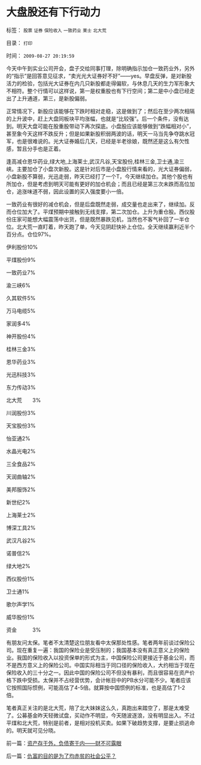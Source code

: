 # 大盘股还有下行动力

标签： `股票` `证券` `保险收入` `一致药业` `莱士` `北大荒` 

目录： `打印`

时间： `2009-08-27 20:19:59`

今天中午到实业公司开会，盘子交给同事打理，除明确指示加仓一致药业外，另外的“指示”是回答意见征求，“卖光光大证券好不好”——yes。早盘反弹，是对新股活力的检验，包括光大证券在内几只新股都走得偏软，与休息几天的生力军形象大不相符。整个行情可以这样说，第一是权重股也有下行空间；第二是中小盘已经走出了上升通道，第三，是新股偏弱。

正常情况下，新股应该能够在下跌时相对走稳，这是做到了；然后在至少两次相隔的上升波中，赶上大盘同板块平均涨幅，也就是“比较强”。后一个条件，没有达到。明天大盘可能在股重股带动下再次探底。小盘股应该能够做到“跌幅相对小”，甚至象今天这样不跌反升；但是如果新股积弱两波的话，明天一马当先争夺跳水冠军，也是很难说的。光大证券婚后几天，已经是半老徐娘，既然还是这么有欠性感，暂且分手也是正着。

逢高减仓恩华药业,绿大地,上海莱士,武汉凡谷,天宝股份,桂林三金,卫士通,渝三峡。主要加仓了小盘次新股。这是针对后市是小盘股行情来看的，光大证券偏弱，小盘新股不算弱，光迅走弱，昨天已经打了一个T，今天继续加仓。其他个股也有所加仓，但是考虑到明天可能有更好的加仓机会；而且已经是第三次未跌而高位加仓，追涨味道不弱，因此设置的买入强度要小一倍。

一致药业有很好的减仓机会，但是后盘既然走弱，成交量也走出来了，继续加。反而仓位加大了。平煤预期中接触到无线支撑，第二次加仓。上升为重仓股。西仪股份庄家可能想大幅震荡中出货，但是既然暴跌见机，当然也不客气补回了一半仓位。北大荒一直盯着，昨天跑了单，今天见阴赶快补上仓位。全天继续赢利近半个百分点。仓位97%。

伊利股份10%

平煤股份9%

一致药业7%

渝三峡6%

久其软件5%

万马电缆5%

家润多4%

神开股份4%

桂林三金3%

恩华药业3%

光迅科技3%

东力传动3%

北大荒　　3%

川润股份3%

天宝股份3%

怡亚通2%

水晶光电2%

三全食品2%

天润曲轴2%

美邦服饰2%

新世纪2%

上海莱士2%

博深工具2%

武汉凡谷2%

诺普信2%

绿大地2%

西仪股份1%

卫士通1%

歌尔声学1%

威华股份1%

资金　　　3%

有朋友问太保。笔者不太清楚这位朋友看中太保那处性感。笔者两年前谈过保险公司。现在重复一遍：我国的保险业是受压制的；我国基本没有真正意义上的保险业。我国的保险收入以投资保单的形式为主，中国保险公司更接近于基金公司，而不是西方意义上的保险公司。中国实际相当于同口径的保险收入，大约相当于现在保险收入的三十分之一。因此中国的保险公司不但没有暴利，而且很容易在资产价格下跌中受损。太保并不占经营优势，会计帐目中的PB水分可能不少。笔者应该它按照国际惯例，可能高估了4-5倍。就算按中国惯例的标准，也是高估了1-2倍。

笔者真正关注的是北大荒，陪了北大妹妹这么久，真跑出来踏空了，那是太难受了。公募基金昨天轻微试盘，买动作不明显，今天随波逐浪，没有明显出入。不过平煤和北大荒，特别是前者，是相对投机买卖。如果下破趋势支撑，是要止损逃命的。明天就可见分晓。



前一篇：[资产存于外，负债寄于内——财不可露眼](../../../2009/8/27/资产存于外，负债寄于内——财不可露眼.md)

后一篇：[仇富的目的是为了均赤贫的社会公平？](../../../2009/8/27/仇富的目的是为了均赤贫的社会公平？.md)